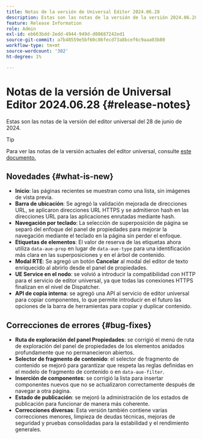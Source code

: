 ```yaml
---
title: Notas de la versión de Universal Editor 2024.06.28
description: Estas son las notas de la versión de la versión 2024.06.28 de Universal Editor.
feature: Release Information
role: Admin
exl-id: eb663bdd-2edd-4944-949d-d08687242ed1
source-git-commit: a7b48559e5bf60c86fecd73a8bcef6c9aaa03b80
workflow-type: tm+mt
source-wordcount: '302'
ht-degree: 1%

---
```


# Notas de la versión de Universal Editor 2024.06.28 {#release-notes}

Estas son las notas de la versión del editor universal del 28 de junio de 2024.

>[!TIP]
>
>Para ver las notas de la versión actuales del editor universal, consulte [este documento.](/help/release-notes/universal-editor/current.md)

## Novedades {#what-is-new}

* **Inicio**: las páginas recientes se muestran como una lista, sin imágenes de vista previa.
* **Barra de ubicación**: Se agregó la validación mejorada de direcciones URL, se aplicaron direcciones URL HTTPS y se admitieron hash en las direcciones URL para las aplicaciones enrutadas mediante hash.
* **Navegación por teclado**: La selección de superposición de página se separó del enfoque del panel de propiedades para mejorar la navegación mediante el teclado en la página sin perder el enfoque.
* **Etiquetas de elementos**: El valor de reserva de las etiquetas ahora utiliza `data-aue-prop` en lugar de `data-aue-type` para una identificación más clara en las superposiciones y en el árbol de contenido.
* **Modal RTE**: Se agregó un botón **Cancelar** al modal del editor de texto enriquecido al abrirlo desde el panel de propiedades.
* **UE Service en el nodo**: se volvió a introducir la compatibilidad con HTTP para el servicio de editor universal, ya que todas las conexiones HTTPS finalizan en el nivel de Dispatcher.
* **API de copia interna**: se agregó una API al servicio de editor universal para copiar componentes, lo que permite introducir en el futuro las opciones de la barra de herramientas para copiar y duplicar contenido.

## Correcciones de errores {#bug-fixes}

* **Ruta de exploración del panel Propiedades**: se corrigió el menú de ruta de exploración del panel de propiedades de los elementos anidados profundamente que no permanecieron abiertos.
* **Selector de fragmento de contenido**: el selector de fragmento de contenido se mejoró para garantizar que respeta las reglas definidas en el modelo de fragmento de contenido o en `data-aue-filter`.
* **Inserción de componentes**: se corrigió la lista para insertar componentes nuevos que no se actualizaron correctamente después de navegar a otra página.
* **Estado de publicación**: se mejoró la administración de los estados de publicación para funcionar de manera más coherente.
* **Correcciones diversas**: Esta versión también contiene varias correcciones menores, limpieza de deudas técnicas, mejoras de seguridad y pruebas consolidadas para la estabilidad y el rendimiento generales.
